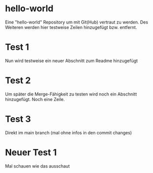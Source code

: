 # hello-world
Eine "hello-world" Repository um mit Git(Hub) vertraut zu werden. Des Weiteren werden hier testweise Zeilen hinzugefügt bzw. entfernt.

# Test 1
Nun wird testweise ein neuer Abschnitt zum Readme hinzugefügt

# Test 2
Um später die Merge-Fähigkeit zu testen wird noch ein Abschnitt hinzugefügt.
Noch eine Zeile.

# Test 3
Direkt im main branch (mal ohne infos in den commit changes)

# Neuer Test 1
Mal schauen wie das ausschaut
